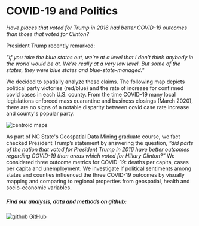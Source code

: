 
# COVID-19 and Politics
*Have places that voted for Trump in 2016 had better COVID-19 outcomes than those that voted for Clinton?*

President Trump recently remarked:

 *"If you take the blue states out, we're at a level that I don't think anybody in the world would be at. We're really at a very low level. But some of the states, they were blue states and blue-state-managed."*

We decided to spatially analyze these claims. The following map depicts political party victories (red/blue) and the rate of increase for confirmed covid cases in each U.S. county. From the time COVID-19 many local legislations enforced mass quarantine and business closings (March 2020), there are no signs of a notable disparity between covid case rate increase and county's popular party.

![centroid maps](https://pages.github.ncsu.edu/chaedri/covidcases_percapita.gif)

As part of NC State's Geospatial Data Mining graduate course, we fact checked President Trump’s statement by answering the question, *“did parts of the nation that voted for President Trump in 2016 have better outcomes regarding COVID-19 than areas which voted for Hillary Clinton?”* We considered three outcome metrics for COVID-19: deaths per capita, cases per capita and unemployment. We investigate if political sentiments among states and counties influenced the three COVID-19 outcomes by visually mapping and comparing to regional properties from geospatial, health and socio-economic variables.

##### Find our analysis, data and methods on github: 
![github](https://pages.github.ncsu.edu/chaedri/Data-Challenge-GIS713/images/octocat.svg) [GitHub](https://github.ncsu.edu/chaedri/Data-Challenge-GIS713)
